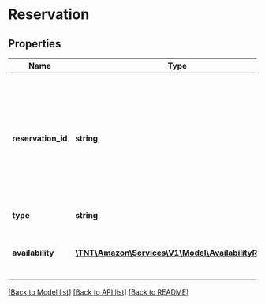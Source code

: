 # Reservation

## Properties
Name | Type | Description | Notes
------------ | ------------- | ------------- | -------------
**reservation_id** | **string** | Unique identifier for a reservation. If present, it is treated as an update reservation request and will update the corresponding reservation. Otherwise, it is treated as a new create reservation request. | [optional] 
**type** | **string** | Type of reservation. | 
**availability** | [**\TNT\Amazon\Services\V1\Model\AvailabilityRecord**](AvailabilityRecord.md) | &#x60;AvailabilityRecord&#x60; to represent the capacity of a resource over a time range. | 

[[Back to Model list]](../README.md#documentation-for-models) [[Back to API list]](../README.md#documentation-for-api-endpoints) [[Back to README]](../README.md)


